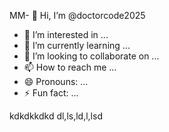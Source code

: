   MM- 👋 Hi, I’m @doctorcode2025
  - 👀 I’m interested in ...
  - 🌱 I’m currently learning ...
  - 💞️ I’m looking to collaborate on ...
  - 📫 How to reach me ...
  - 😄 Pronouns: ...
  - ⚡ Fun fact: ...
  
  <!---
  doctorcode2025/doctorcode2025 is a ✨ special ✨ repository because its `README.md` (this file) appears on your GitHub profile.
  You can click the Preview link to take a look at your changes.
  --->
kdkdkkdkd
dl,ls,ld,l,lsd
